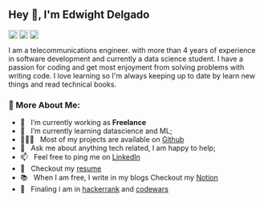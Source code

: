 ## Hey 👋, I'm Edwight Delgado

<a href='https://www.linkedin.com/in/edwight-delgado/'><img align='left' alt="linkedin" src="https://raw.githubusercontent.com/rahul-jha98/rahul-jha98/561d474902b59c7429ec22bb73e225696c27b202/assets/linkedin.svg" height='18px'/></a>
<a href='https://twitter.com/edwight13'><img align='left' alt="twitter" src="https://raw.githubusercontent.com/rahul-jha98/rahul-jha98/561d474902b59c7429ec22bb73e225696c27b202/assets/twitter.svg" height='18px'/></a>
<a href='https://www.kaggle.com/edwight/'><img alt="kaggle" src="https://raw.githubusercontent.com/rahul-jha98/rahul-jha98/561d474902b59c7429ec22bb73e225696c27b202/assets/kaggle.svg" height='18px'/></a>


I am a telecommunications engineer. with more than 4 years of experience in software development and currently a data science student. I have a passion for coding and get most enjoyment from solving problems with writing code. I love learning so I'm always keeping up to date by learn new things and read technical books.


### 🧐 More About Me:

- 🔭 &nbsp; I’m currently working as **Freelance**
- 🌱 &nbsp; I’m currently learning datascience and ML; 
- 👨🏻‍💻 &nbsp; Most of my projects are available on [Github](https://github.com/edwight-delgado?tab=repositories)
- 💬 &nbsp; Ask me about anything tech related, I am happy to help;
- 📫 &nbsp; Feel free to ping me on [LinkedIn](https://www.linkedin.com/in/edwight-delgado/)
- 📝 &nbsp; Checkout my [resume](https://drive.google.com/file/d/1fASjGxYT1NujNv2-BVBCwSRFlXIVBuql/view)
- 📚 &nbsp; When I am free, I write in my blogs  Checkout my [Notion](https://www.notion.so/Edwight-s-Science-Journal-ea81d6269d87496585a7cc33f253e71c)
- 🤝 &nbsp; Finaling i am in [hackerrank](https://www.hackerrank.com/edwightdelgado) and [codewars](https://www.codewars.com/users/edwight-delgado) 

<br>

<!--
**edwight-delgado/edwight-delgado** is a ✨ _special_ ✨ repository because its `README.md` (this file) appears on your GitHub profile.

Here are some ideas to get you started:

- 🔭 I’m currently working on ...
- 🌱 I’m currently learning ...
- 👯 I’m looking to collaborate on ...
- 🤔 I’m looking for help with ...
- 💬 Ask me about ...
- 📫 How to reach me: ...
- 😄 Pronouns: ...
- ⚡ Fun fact: ...
-->
